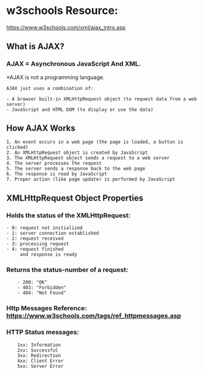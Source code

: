 
# w3schools Resource:
https://www.w3schools.com/xml/ajax_intro.asp

## What is AJAX?
### AJAX = Asynchronous JavaScript And XML.

*AJAX is not a programming language.

    AJAX just uses a combination of:

    - A browser built-in XMLHttpRequest object (to request data from a web server)
    - JavaScript and HTML DOM (to display or use the data)

## How AJAX Works
    1. An event occurs in a web page (the page is loaded, a button is clicked)
    2. An XMLHttpRequest object is created by JavaScript
    3. The XMLHttpRequest object sends a request to a web server
    4. The server processes the request
    5. The server sends a response back to the web page
    6. The response is read by JavaScript
    7. Proper action (like page update) is performed by JavaScript

## XMLHttpRequest Object Properties
 
### Holds the status of the XMLHttpRequest:

    - 0: request not initialized
    - 1: server connection established
    - 2: request received
    - 3: processing request
    - 4: request finished
         and response is ready

### Returns the status-number of a request:

  
        - 200: "OK"
        - 403: "Forbidden"
        - 404: "Not Found"

### Http Messages Reference: https://www.w3schools.com/tags/ref_httpmessages.asp

### HTTP Status messages:

        1xx: Information
        2xx: Successful
        3xx: Redirection
        4xx: Client Error
        5xx: Server Error


